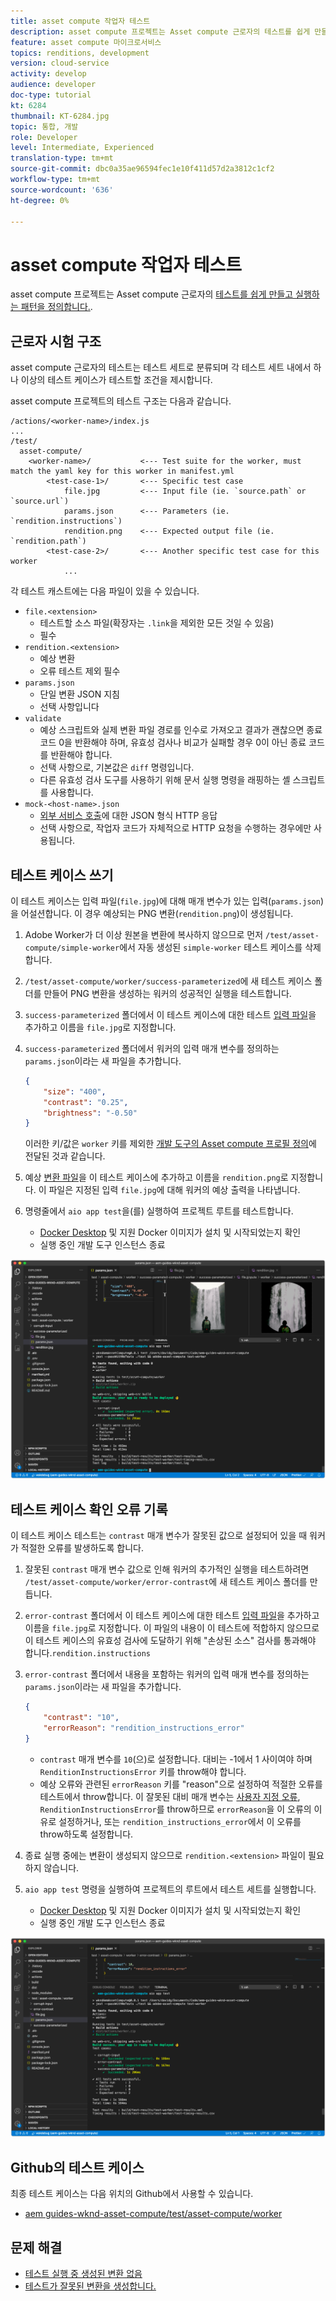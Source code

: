 ```yaml
---
title: asset compute 작업자 테스트
description: asset compute 프로젝트는 Asset compute 근로자의 테스트를 쉽게 만들고 실행하는 패턴을 정의합니다.
feature: asset compute 마이크로서비스
topics: renditions, development
version: cloud-service
activity: develop
audience: developer
doc-type: tutorial
kt: 6284
thumbnail: KT-6284.jpg
topic: 통합, 개발
role: Developer
level: Intermediate, Experienced
translation-type: tm+mt
source-git-commit: dbc0a35ae96594fec1e10f411d57d2a3812c1cf2
workflow-type: tm+mt
source-wordcount: '636'
ht-degree: 0%

---
```



# asset compute 작업자 테스트

asset compute 프로젝트는 Asset compute 근로자의 [테스트를 쉽게 만들고 실행하는 패턴을 정의합니다.](https://docs.adobe.com/content/help/en/asset-compute/using/extend/test-custom-application.html).

## 근로자 시험 구조

asset compute 근로자의 테스트는 테스트 세트로 분류되며 각 테스트 세트 내에서 하나 이상의 테스트 케이스가 테스트할 조건을 제시합니다.

asset compute 프로젝트의 테스트 구조는 다음과 같습니다.

```
/actions/<worker-name>/index.js
...
/test/
  asset-compute/
    <worker-name>/           <--- Test suite for the worker, must match the yaml key for this worker in manifest.yml
        <test-case-1>/       <--- Specific test case 
            file.jpg         <--- Input file (ie. `source.path` or `source.url`)
            params.json      <--- Parameters (ie. `rendition.instructions`)
            rendition.png    <--- Expected output file (ie. `rendition.path`)
        <test-case-2>/       <--- Another specific test case for this worker
            ...
```

각 테스트 캐스트에는 다음 파일이 있을 수 있습니다.

+ `file.<extension>`
   + 테스트할 소스 파일(확장자는 `.link`을 제외한 모든 것일 수 있음)
   + 필수
+ `rendition.<extension>`
   + 예상 변환
   + 오류 테스트 제외 필수
+ `params.json`
   + 단일 변환 JSON 지침
   + 선택 사항입니다
+ `validate`
   + 예상 스크립트와 실제 변환 파일 경로를 인수로 가져오고 결과가 괜찮으면 종료 코드 0을 반환해야 하며, 유효성 검사나 비교가 실패할 경우 0이 아닌 종료 코드를 반환해야 합니다.
   + 선택 사항으로, 기본값은 `diff` 명령입니다.
   + 다른 유효성 검사 도구를 사용하기 위해 문서 실행 명령을 래핑하는 셸 스크립트를 사용합니다.
+ `mock-<host-name>.json`
   + [외부 서비스 호출](https://www.mock-server.com/mock_server/creating_expectations.html)에 대한 JSON 형식 HTTP 응답
   + 선택 사항으로, 작업자 코드가 자체적으로 HTTP 요청을 수행하는 경우에만 사용됩니다.

## 테스트 케이스 쓰기

이 테스트 케이스는 입력 파일(`file.jpg`)에 대해 매개 변수가 있는 입력(`params.json`)을 어설션합니다. 이 경우 예상되는 PNG 변환(`rendition.png`)이 생성됩니다.

1. Adobe Worker가 더 이상 원본을 변환에 복사하지 않으므로 먼저 `/test/asset-compute/simple-worker`에서 자동 생성된 `simple-worker` 테스트 케이스를 삭제합니다.
1. `/test/asset-compute/worker/success-parameterized`에 새 테스트 케이스 폴더를 만들어 PNG 변환을 생성하는 워커의 성공적인 실행을 테스트합니다.
1. `success-parameterized` 폴더에서 이 테스트 케이스에 대한 테스트 [입력 파일](./assets/test/success-parameterized/file.jpg)을 추가하고 이름을 `file.jpg`로 지정합니다.
1. `success-parameterized` 폴더에서 워커의 입력 매개 변수를 정의하는 `params.json`이라는 새 파일을 추가합니다.

   ```json
   { 
       "size": "400",
       "contrast": "0.25",
       "brightness": "-0.50"
   }
   ```

   이러한 키/값은 `worker` 키를 제외한 [개발 도구의 Asset compute 프로필 정의](../develop/development-tool.md)에 전달된 것과 같습니다.

1. 예상 [변환 파일](./assets/test/success-parameterized/rendition.png)을 이 테스트 케이스에 추가하고 이름을 `rendition.png`로 지정합니다. 이 파일은 지정된 입력 `file.jpg`에 대해 워커의 예상 출력을 나타냅니다.
1. 명령줄에서 `aio app test`을(를) 실행하여 프로젝트 루트를 테스트합니다.
   + [Docker Desktop](../set-up/development-environment.md#docker) 및 지원 Docker 이미지가 설치 및 시작되었는지 확인
   + 실행 중인 개발 도구 인스턴스 종료

![테스트 - 성공  ](./assets/test/success-parameterized/result.png)

## 테스트 케이스 확인 오류 기록

이 테스트 케이스 테스트는 `contrast` 매개 변수가 잘못된 값으로 설정되어 있을 때 워커가 적절한 오류를 발생하도록 합니다.

1. 잘못된 `contrast` 매개 변수 값으로 인해 워커의 추가적인 실행을 테스트하려면 `/test/asset-compute/worker/error-contrast`에 새 테스트 케이스 폴더를 만듭니다.
1. `error-contrast` 폴더에서 이 테스트 케이스에 대한 테스트 [입력 파일](./assets/test/error-contrast/file.jpg)을 추가하고 이름을 `file.jpg`로 지정합니다. 이 파일의 내용이 이 테스트에 적합하지 않으므로 이 테스트 케이스의 유효성 검사에 도달하기 위해 &quot;손상된 소스&quot; 검사를 통과해야 합니다.`rendition.instructions`
1. `error-contrast` 폴더에서 내용을 포함하는 워커의 입력 매개 변수를 정의하는 `params.json`이라는 새 파일을 추가합니다.

   ```json
   {
       "contrast": "10",
       "errorReason": "rendition_instructions_error"
   }
   ```

   + `contrast` 매개 변수를 `10`(으)로 설정합니다. 대비는 -1에서 1 사이여야 하며 `RenditionInstructionsError` 키를 throw해야 합니다.
   + 예상 오류와 관련된 `errorReason` 키를 &quot;reason&quot;으로 설정하여 적절한 오류를 테스트에서 throw합니다. 이 잘못된 대비 매개 변수는 [사용자 지정 오류](../develop/worker.md#errors), `RenditionInstructionsError`를 throw하므로 `errorReason`을 이 오류의 이유로 설정하거나, 또는 `rendition_instructions_error`에서 이 오류를 throw하도록 설정합니다.

1. 종료 실행 중에는 변환이 생성되지 않으므로 `rendition.<extension>` 파일이 필요하지 않습니다.
1. `aio app test` 명령을 실행하여 프로젝트의 루트에서 테스트 세트를 실행합니다.
   + [Docker Desktop](../set-up/development-environment.md#docker) 및 지원 Docker 이미지가 설치 및 시작되었는지 확인
   + 실행 중인 개발 도구 인스턴스 종료

![테스트 - 오류 대비](./assets/test/error-contrast/result.png)

## Github의 테스트 케이스

최종 테스트 케이스는 다음 위치의 Github에서 사용할 수 있습니다.

+ [aem guides-wknd-asset-compute/test/asset-compute/worker](https://github.com/adobe/aem-guides-wknd-asset-compute/tree/master/test/asset-compute/worker)

## 문제 해결

+ [테스트 실행 중 생성된 변환 없음](../troubleshooting.md#test-no-rendition-generated)
+ [테스트가 잘못된 변환을 생성합니다.](../troubleshooting.md#tests-generates-incorrect-rendition)
